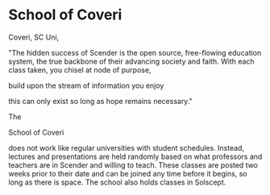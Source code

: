 <!-- wiki-header-section:start -->
# School of Coveri

<!-- wiki-header-section:end -->

<!-- not-for-live-publishing:start -->
<!-- obsidian-pull:start -->
Coveri, SC Uni,

"The hidden success of Scender is the open source, free-flowing education system, the true backbone of their advancing society and faith. With each class taken, you chisel at node of purpose,

build upon the stream of information you enjoy

this can only exist so long as hope remains necessary."

The

School of Coveri

 does not work like regular universities with student schedules. Instead, lectures and presentations are held randomly based on what professors and teachers are in Scender and willing to teach. These classes are posted two weeks prior to their date and can be joined any time before it begins, so long as there is space.
 The school also holds classes in Solscept.
<!-- obsidian-pull:end -->
<!-- not-for-live-publishing:end -->